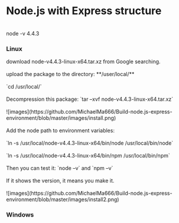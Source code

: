 # Node.js with Express structure
<br>
<a>node -v 4.4.3</a>
<h3>Linux</h3>
download node-v4.4.3-linux-x64.tar.xz from Google searching.<br>
<br>upload the package to the directory: **/user/local/**<br>
<br>`cd /usr/local/`<br>
<br>Decompression this package: `tar –xvf node-v4.4.3-linux-x64.tar.xz`<br>
<br>![images](https://github.com/MichaelMa666/Build-node.js-express-environment/blob/master/images/install.png)<br>
<br>Add the node path to environment variables:<br>
<br>`ln -s /usr/local/node-v4.4.3-linux-x64/bin/node /usr/local/bin/node`<br>
<br>`ln -s /usr/local/node-v4.4.3-linux-x64/bin/npm /usr/local/bin/npm`<br>
<br>Then you can test it: `node –v` and `npm –v`<br>
<br>If it shows the version, it means you make it.<br>
<br>![images](https://github.com/MichaelMa666/Build-node.js-express-environment/blob/master/images/install2.png)<br>
<!-- <p></p>
<p></p>
<p></p>
<p></p>
<p></p>
<p></p>
<p></p> -->
<h3>Windows</h3>

